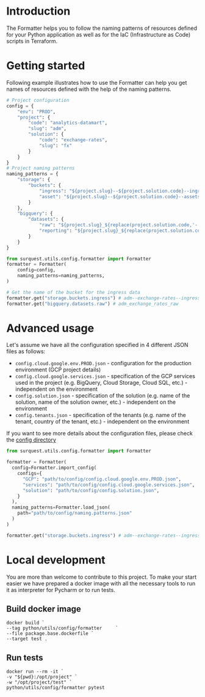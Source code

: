 # Introduction

The Formatter helps you to follow the naming patterns of resources defined
for your Python application as well as for the IaC (Infrastructure as Code)
scripts in Terraform.

# Getting started

Following example illustrates how to use the Formatter can help you get names of resources defined with the help of the naming patterns.


```python
# Project configuration
config = {
    "env": "PROD",
    "project": {
        "code": "analytics-datamart",
        "slug": "adm",
        "solution": {
            "code": "exchange-rates",
            "slug": "fx"
        }
    }
}
# Project naming patterns
naming_patterns = {
    "storage": {
        "buckets": {
            "ingress": "${project.slug}--${project.solution.code}--ingress--${lower(env)}",
            "asset": "${project.slug}--${project.solution.code}--assets--${lower(env)}",
        }
    },
    "bigquery": {
        "datasets": {
            "raw": "${project.slug}_${replace(project.solution.code,'-','_')}_raw",
            "reporting": "${project.slug}_${replace(project.solution.code,'-','_')}_reporting",
        }
    }
}

from surquest.utils.config.formatter import Formatter
formatter = Formatter(
    config=config,
    naming_patterns=naming_patterns,
)

# Get the name of the bucket for the ingress data
formatter.get("storage.buckets.ingress") # adm--exchange-rates--ingress--prod
formatter.get("bigquery.datasets.raw") # adm_exchange_rates_raw
```

# Advanced usage

Let's assume we have all the configuration specified in 4 different JSON files
as follows:

* `config.cloud.google.env.PROD.json` - configuration for the production
  environment (GCP project details)
* `config.cloud.google.services.json` - specification of the GCP services used
  in the project (e.g. BigQuery, Cloud Storage, Cloud SQL, etc.) - independent
  on the environment
* `config.solution.json` - specification of the solution (e.g. name of the
  solution, name of the solution owner, etc.) - independent on the environment
* `config.tenants.json` - specification of the tenants (e.g. name of the tenant,
  country of the tenant, etc.) - independent on the environment

If you want to see more details about the configuration files, please check
the [config directory]()

```python
from surquest.utils.config.formatter import Formatter

formatter = Formatter(
  config=Formatter.import_config(
    configs={
      "GCP": "path/to/config/config.cloud.google.env.PROD.json",
      "services": "path/to/config/config.cloud.google.services.json",
      "solution": "path/to/config/config.solution.json",
    }
  ),
  naming_patterns=Formatter.load_json(
    path="path/to/config/naming.patterns.json"
  )
)

formatter.get("storage.buckets.ingress") # adm--exchange-rates--ingress--prod
```


# Local development

You are more than welcome to contribute to this project. To make your start easier we have prepared a docker image with all the necessary tools to run it as interpreter for Pycharm or to run tests.

## Build docker image

```
docker build `
--tag python/utils/config/formatter     `
--file package.base.dockerfile `
--target test .
```

## Run tests

```
docker run --rm -it `
-v "${pwd}:/opt/project" `
-w "/opt/project/test" `
python/utils/config/formatter pytest
```